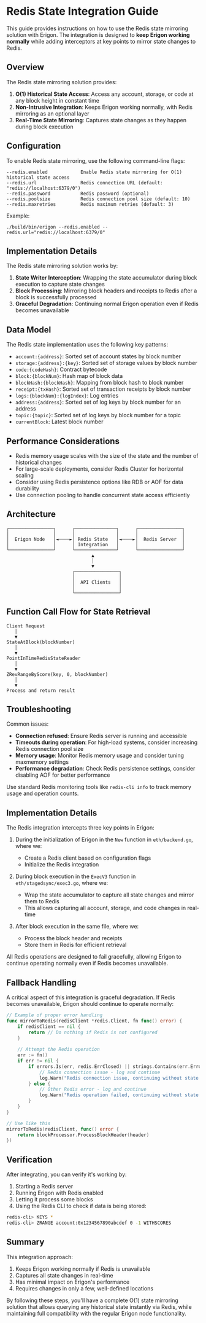 # Redis State Integration Guide

This guide provides instructions on how to use the Redis state mirroring solution with Erigon. The integration is designed to **keep Erigon working normally** while adding interceptors at key points to mirror state changes to Redis.

## Overview

The Redis state mirroring solution provides:

1. **O(1) Historical State Access**: Access any account, storage, or code at any block height in constant time
2. **Non-Intrusive Integration**: Keeps Erigon working normally, with Redis mirroring as an optional layer
3. **Real-Time State Mirroring**: Captures state changes as they happen during block execution

## Configuration

To enable Redis state mirroring, use the following command-line flags:

```
--redis.enabled            Enable Redis state mirroring for O(1) historical state access
--redis.url                Redis connection URL (default: "redis://localhost:6379/0")
--redis.password           Redis password (optional)
--redis.poolsize           Redis connection pool size (default: 10)
--redis.maxretries         Redis maximum retries (default: 3)
```

Example:
```
./build/bin/erigon --redis.enabled --redis.url="redis://localhost:6379/0"
```

## Implementation Details

The Redis state mirroring solution works by:

1. **State Writer Interception**: Wrapping the state accumulator during block execution to capture state changes
2. **Block Processing**: Mirroring block headers and receipts to Redis after a block is successfully processed
3. **Graceful Degradation**: Continuing normal Erigon operation even if Redis becomes unavailable

## Data Model

The Redis state implementation uses the following key patterns:

- `account:{address}`: Sorted set of account states by block number
- `storage:{address}:{key}`: Sorted set of storage values by block number
- `code:{codeHash}`: Contract bytecode
- `block:{blockNum}`: Hash map of block data
- `blockHash:{blockHash}`: Mapping from block hash to block number
- `receipt:{txHash}`: Sorted set of transaction receipts by block number
- `logs:{blockNum}:{logIndex}`: Log entries
- `address:{address}`: Sorted set of log keys by block number for an address
- `topic:{topic}`: Sorted set of log keys by block number for a topic
- `currentBlock`: Latest block number

## Performance Considerations

- Redis memory usage scales with the size of the state and the number of historical changes
- For large-scale deployments, consider Redis Cluster for horizontal scaling
- Consider using Redis persistence options like RDB or AOF for data durability
- Use connection pooling to handle concurrent state access efficiently

## Architecture

```
┌────────────────┐      ┌───────────────┐      ┌────────────────┐
│                │      │               │      │                │
│  Erigon Node   │◄────►│ Redis State   │◄────►│  Redis Server  │
│                │      │ Integration   │      │                │
└────────────────┘      └───────────────┘      └────────────────┘
                               ▲
                               │
                               ▼
                        ┌────────────────┐
                        │                │
                        │  API Clients   │
                        │                │
                        └────────────────┘
```

## Function Call Flow for State Retrieval

```
Client Request
   │
   ▼
StateAtBlock(blockNumber)
   │
   ▼
PointInTimeRedisStateReader
   │
   ▼
ZRevRangeByScore(key, 0, blockNumber)
   │
   ▼
Process and return result
```

## Troubleshooting

Common issues:

- **Connection refused**: Ensure Redis server is running and accessible
- **Timeouts during operation**: For high-load systems, consider increasing Redis connection pool size
- **Memory usage**: Monitor Redis memory usage and consider tuning maxmemory settings
- **Performance degradation**: Check Redis persistence settings, consider disabling AOF for better performance

Use standard Redis monitoring tools like `redis-cli info` to track memory usage and operation counts.

## Implementation Details

The Redis integration intercepts three key points in Erigon:

1. During the initialization of Erigon in the `New` function in `eth/backend.go`, where we:
   - Create a Redis client based on configuration flags
   - Initialize the Redis integration

2. During block execution in the `ExecV3` function in `eth/stagedsync/exec3.go`, where we:
   - Wrap the state accumulator to capture all state changes and mirror them to Redis
   - This allows capturing all account, storage, and code changes in real-time

3. After block execution in the same file, where we:
   - Process the block header and receipts 
   - Store them in Redis for efficient retrieval

All Redis operations are designed to fail gracefully, allowing Erigon to continue operating normally even if Redis becomes unavailable.

## Fallback Handling

A critical aspect of this integration is graceful degradation. If Redis becomes unavailable, Erigon should continue to operate normally:

```go
// Example of proper error handling
func mirrorToRedis(redisClient *redis.Client, fn func() error) {
    if redisClient == nil {
        return // Do nothing if Redis is not configured
    }
    
    // Attempt the Redis operation
    err := fn()
    if err != nil {
        if errors.Is(err, redis.ErrClosed) || strings.Contains(err.Error(), "connection refused") {
            // Redis connection issue - log and continue
            log.Warn("Redis connection issue, continuing without state mirroring", "err", err)
        } else {
            // Other Redis error - log and continue
            log.Warn("Redis operation failed, continuing without state mirroring", "err", err)
        }
    }
}

// Use like this
mirrorToRedis(redisClient, func() error {
    return blockProcessor.ProcessBlockHeader(header)
})
```

## Verification

After integrating, you can verify it's working by:

1. Starting a Redis server
2. Running Erigon with Redis enabled
3. Letting it process some blocks
4. Using the Redis CLI to check if data is being stored:

```bash
redis-cli> KEYS *
redis-cli> ZRANGE account:0x1234567890abcdef 0 -1 WITHSCORES
```

## Summary

This integration approach:

1. Keeps Erigon working normally if Redis is unavailable
2. Captures all state changes in real-time
3. Has minimal impact on Erigon's performance
4. Requires changes in only a few, well-defined locations

By following these steps, you'll have a complete O(1) state mirroring solution that allows querying any historical state instantly via Redis, while maintaining full compatibility with the regular Erigon node functionality.